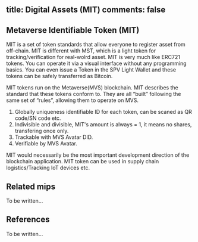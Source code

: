title: Digital Assets (MIT)
comments: false
---

## Metaverse Identifiable Token (MIT)

MIT is a set of token standards that allow everyone to register asset from off-chain. MIT is different with MST, which is a light token for tracking/verification for real-wolrd asset.
MIT is very much like ERC721 tokens. You can operate it via a visual interface without any programming basics. You can even issue a Token in the SPV Light Wallet and these tokens can be safely transferred as Bitcoin.

MIT tokens run on the Metaverse(MVS) blockchain. MIT describes the standard that these tokens conform to. They are all “built” following the same set of “rules”, allowing them to operate on MVS.

1. Globally uniqueness identifiable ID for each token, can be scaned as QR code/SN code etc.
2. Indivisible and divisible, MIT's amount is always = 1, it means no shares, transfering once only.
3. Trackable with MVS Avatar DID.
4. Verifiable by MVS Avatar.

MIT would necessarily be the most important development direction of the blockchain application. MIT token can be used in supply chain logistics/Tracking IoT devices etc.

## Related mips
To be written...

## References 
To be written...

